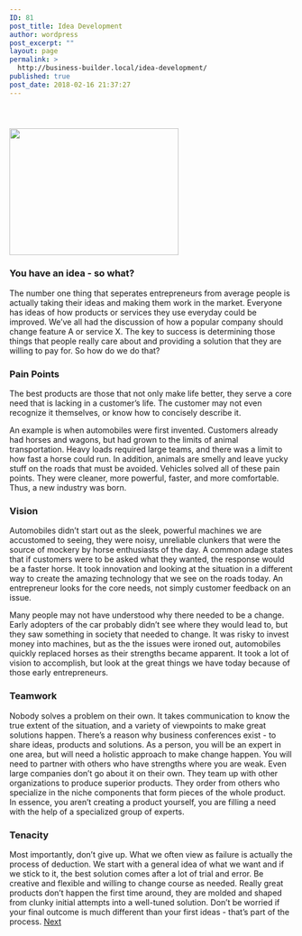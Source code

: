 ```yaml
---
ID: 81
post_title: Idea Development
author: wordpress
post_excerpt: ""
layout: page
permalink: >
  http://business-builder.local/idea-development/
published: true
post_date: 2018-02-16 21:37:27
---
```

&nbsp;
<h3><img class="size-medium wp-image-84 alignright" src="http://business-builder.local/wp-content/uploads/2018/02/business-891339_640-300x225.png" alt="" width="300" height="225" /></h3>
<h3>You have an idea - so what?</h3>
The number one thing that seperates entrepreneurs from average people is actually taking their ideas and making them work in the market. Everyone has ideas of how products or services they use everyday could be improved. We’ve all had the discussion of how a popular company should change feature A or service X. The key to success is determining those things that people really care about and providing a solution that they are willing to pay for. So how do we do that?
<h3><b>Pain Points </b></h3>
The best products are those that not only make life better, they serve a core need that is lacking in a customer’s life. The customer may not even recognize it themselves, or know how to concisely describe it.

An example is when automobiles were first invented. Customers already had horses and wagons, but had grown to the limits of animal transportation. Heavy loads required large teams, and there was a limit to how fast a horse could run. In addition, animals are smelly and leave yucky stuff on the roads that must be avoided. Vehicles solved all of these pain points. They were cleaner, more powerful, faster, and more comfortable. Thus, a new industry was born.
<h3><b>Vision </b></h3>
Automobiles didn’t start out as the sleek, powerful machines we are accustomed to seeing, they were noisy, unreliable clunkers that were the source of mockery by horse enthusiasts of the day. A common adage states that if customers were to be asked what they wanted, the response would be a faster horse. It took innovation and looking at the situation in a different way to create the amazing technology that we see on the roads today. An entrepreneur looks for the core needs, not simply customer feedback on an issue.

Many people may not have understood why there needed to be a change. Early adopters of the car probably didn’t see where they would lead to, but they saw something in society that needed to change. It was risky to invest money into machines, but as the the issues were ironed out, automobiles quickly replaced horses as their strengths became apparent. It took a lot of vision to accomplish, but look at the great things we have today because of those early entrepreneurs.
<h3><b>Teamwork </b></h3>
Nobody solves a problem on their own. It takes communication to know the true extent of the situation, and a variety of viewpoints to make great solutions happen. There’s a reason why business conferences exist - to share ideas, products and solutions. As a person, you will be an expert in one area, but will need a holistic approach to make change happen. You will need to partner with others who have strengths where you are weak. Even large companies don’t go about it on their own. They team up with other organizations to produce superior products. They order from others who specialize in the niche components that form pieces of the whole product. In essence, you aren’t creating a product yourself, you are filling a need with the help of a specialized group of experts.
<h3><b>Tenacity</b></h3>
Most importantly, don’t give up. What we often view as failure is actually the process of deduction. We start with a general idea of what we want and if we stick to it, the best solution comes after a lot of trial and error. Be creative and flexible and willing to change course as needed. Really great products don’t happen the first time around, they are molded and shaped from clunky initial attempts into a well-tuned solution. Don’t be worried if your final outcome is much different than your first ideas - that’s part of the process.

<a href="#">
Next
</a>